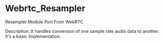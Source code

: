 # Webrtc_Resampler
Resampler Module Port From WebRTC

Description:
It handles conversion of one sample rate audio data to another.
It's a basic implementation.




